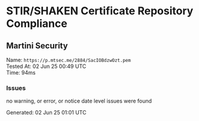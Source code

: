 # STIR/SHAKEN Certificate Repository Compliance

## Martini Security

Name: `https://p.mtsec.me/2884/SacIOBdzwOzt.pem`\
Tested At: 02 Jun 25 00:49 UTC\
Time: 94ms

### Issues

no warning, or error, or notice date level issues were found

Generated: 02 Jun 25 01:01 UTC